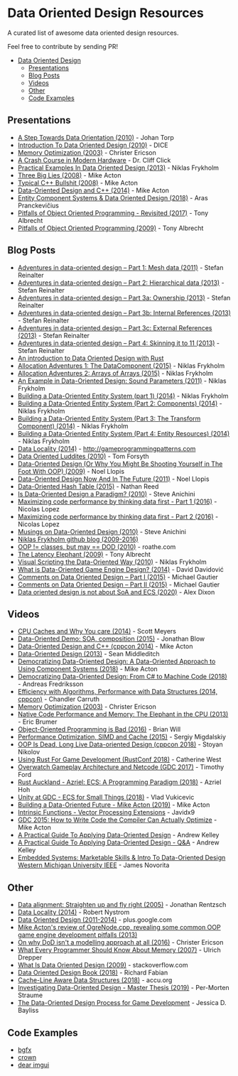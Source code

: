 # Data Oriented Design Resources

A curated list of awesome data oriented design resources.

Feel free to contribute by sending PR!

- [Data Oriented Design](#data-oriented-design-resources)
    - [Presentations](#presentations)
    - [Blog Posts](#blog-posts)
    - [Videos](#videos)
    - [Other](#other)
    - [Code Examples](#code-examples)

## Presentations

* [A Step Towards Data Orientation (2010)](http://www.slideshare.net/DICEStudio/a-step-towards-data-orientation) - Johan Torp
* [Introduction To Data Oriented Design (2010)](http://www.slideshare.net/DICEStudio/introduction-to-data-oriented-design) - DICE
* [Memory Optimization (2003)](https://www.slideshare.net/backkom/memory-optimization-212630?qid=900a4da7-e1dd-447f-bdbe-389ad83f3a0c) - Christer Ericson
* [A Crash Course in Modern Hardware](https://www.infoq.com/presentations/click-crash-course-modern-hardware/) -  Dr. Cliff Click
* [Practical Examples In Data Oriented Design (2013)](https://docs.google.com/presentation/d/17Bzle0w6jz-1ndabrvC5MXUIQ5jme0M8xBF71oz-0Js/present?slide=id.i0) - Niklas Frykholm
* [Three Big Lies (2008)](http://cellperformance.beyond3d.com/articles/2008/03/three-big-lies.html) - Mike Acton
* [Typical C++ Bullshit (2008)](https://macton.smugmug.com/Other/2008-07-15-by-Eye-Fi/n-xmKDH) - Mike Acton
* [Data-Oriented Design and C++ (2014)](https://www.slideshare.net/cellperformance/data-oriented-design-and-c) - Mike Acton
* [Entity Component Systems &
Data Oriented Design (2018)](http://aras-p.info/texts/files/2018Academy%20-%20ECS-DoD.pdf) - Aras Pranckevičius
* [Pitfalls of Object Oriented Programming - Revisited (2017)](https://docs.google.com/presentation/d/1ST3mZgxmxqlpCFkdDhtgw116MQdCr2Fax2yjd8Az6zM/edit#slide=id.p) - Tony Albrecht
* [Pitfalls of Object Oriented Programming (2009)](http://www.slideshare.net/EmanWebDev/pitfalls-of-object-oriented-programminggcap09) - Tony Albrecht

## Blog Posts

* [Adventures in data-oriented design – Part 1: Mesh data (2011)](https://molecularmusings.wordpress.com/2011/11/03/adventures-in-data-oriented-design-part-1-mesh-data-3/) - Stefan Reinalter
* [Adventures in data-oriented design – Part 2: Hierarchical data (2013)](https://molecularmusings.wordpress.com/2013/02/22/adventures-in-data-oriented-design-part-2-hierarchical-data/) - Stefan Reinalter
* [Adventures in data-oriented design – Part 3a: Ownership (2013)](https://molecularmusings.wordpress.com/2013/05/02/adventures-in-data-oriented-design-part-3a-ownership/) - Stefan Reinalter
* [Adventures in data-oriented design – Part 3b: Internal References (2013)](https://molecularmusings.wordpress.com/2013/05/17/adventures-in-data-oriented-design-part-3b-internal-references/) - Stefan Reinalter
* [Adventures in data-oriented design – Part 3c: External References (2013)](https://molecularmusings.wordpress.com/2013/07/24/adventures-in-data-oriented-design-part-3c-external-references/) - Stefan Reinalter
* [Adventures in data-oriented design – Part 4: Skinning it to 11 (2013)](https://molecularmusings.wordpress.com/2013/08/22/adventures-in-data-oriented-design-part-4-skinning-it-to-11/) - Stefan Reinalter
* [An introduction to Data Oriented Design with Rust](https://jamesmcm.github.io/blog/2020/07/25/intro-dod/)
* [Allocation Adventures 1: The DataComponent (2015)](http://bitsquid.blogspot.it/2015/06/allocation-adventures-1-datacomponent.html) - Niklas Frykholm
* [Allocation Adventures 2: Arrays of Arrays (2015)](http://bitsquid.blogspot.it/2015/06/allocation-adventures-2-arrays-of-arrays.html) - Niklas Frykholm
* [An Example in Data-Oriented Design: Sound Parameters (2011)](http://bitsquid.blogspot.it/2011/11/example-in-data-oriented-design-sound.html) - Niklas Frykholm
* [Building a Data-Oriented Entity System (part 1) (2014)](http://bitsquid.blogspot.it/2014/08/building-data-oriented-entity-system.html) - Niklas Frykholm
* [Building a Data-Oriented Entity System (Part 2: Components) (2014)](http://bitsquid.blogspot.it/2014/09/building-data-oriented-entity-system.html) - Niklas Frykholm
* [Building a Data-Oriented Entity System (Part 3: The Transform Component) (2014)](http://bitsquid.blogspot.it/2014/10/building-data-oriented-entity-system.html) - Niklas Frykholm
* [Building a Data-Oriented Entity System (Part 4: Entity Resources) (2014)](http://bitsquid.blogspot.it/2014/10/building-data-oriented-entity-system_10.html) - Niklas Frykholm
* [Data Locality (2014)](http://gameprogrammingpatterns.com/data-locality.html) - http://gameprogrammingpatterns.com
* [Data Oriented Luddites (2010)](https://tomforsyth1000.github.io/blog.wiki.html#[[Data%20Oriented%20Luddites]]) - Tom Forsyth
* [Data-Oriented Design (Or Why You Might Be Shooting Yourself in The Foot With OOP) (2009)](http://gamesfromwithin.com/data-oriented-design) - Noel Llopis
* [Data-Oriented Design Now And In The Future (2011)](http://gamesfromwithin.com/data-oriented-design-now-and-in-the-future) - Noel Llopis
* [Data-Oriented Hash Table (2015)](http://www.reedbeta.com/blog/2015/01/12/data-oriented-hash-table/) - Nathan Reed
* [Is Data-Oriented Design a Paradigm? (2010)](http://solid-angle.blogspot.it/2010/12/is-data-oriented-design-paradigm.html) - Steve Anichini
* [Maximizing code performance by thinking data first - Part 1 (2016)](https://nicolaslopezblog.wordpress.com/2016/07/14/maximizing-code-performance-by-thinking-data-first-part-1/) - Nicolas Lopez
* [Maximizing code performance by thinking data first - Part 2 (2016)](https://nicolaslopezblog.wordpress.com/2016/08/15/maximizing-code-performance-by-thinking-data-first-part-2/) - Nicolas Lopez
* [Musings on Data-Oriented Design (2010)](http://solid-angle.blogspot.it/2010/02/musings-on-data-oriented-design.html) - Steve Anichini
* [Niklas Frykholm github blog (2009-2016)](https://github.com/niklasfrykholm/blog)
* [OOP != classes, but may == DOD (2010)](https://roathe.wordpress.com/2010/03/22/oop-classes-but-may-dod/) - roathe.com
* [The Latency Elephant (2009)](http://seven-degrees-of-freedom.blogspot.it/2009/10/latency-elephant.html) - Tony Albrecht
* [Visual Scripting the Data-Oriented Way (2010)](http://bitsquid.blogspot.it/2010/09/visual-scripting-data-oriented-way.html) - Niklas Frykholm
* [What is Data-Oriented Game Engine Design? (2014)](http://gamedevelopment.tutsplus.com/articles/what-is-data-oriented-game-engine-design--cms-21052) - David Davidović
* [Comments on Data Oriented Design – Part I (2015)](https://gautiertalkstechnology.wordpress.com/2015/02/21/comments-on-data-oriented-design-part-i) - Michael Gautier
* [Comments on Data Oriented Design – Part II (2015)](https://gautiertalkstechnology.wordpress.com/2015/02/22/comments-on-data-oriented-design-part-ii) - Michael Gautier
* [Data oriented design is not about SoA and ECS (2020)](https://www.polymonster.co.uk/blog/dod-ecs) - Alex Dixon

## Videos

* [CPU Caches and Why You care (2014)](https://vimeo.com/97337258) - Scott Meyers
* [Data-Oriented Demo: SOA, composition (2015)](https://www.youtube.com/watch?v=ZHqFrNyLlpA) - Jonathan Blow
* [Data-Oriented Design and C++ (cppcon 2014)](https://www.youtube.com/watch?v=rX0ItVEVjHc) - Mike Acton
* [Data-Oriented Design (2013)](https://www.youtube.com/watch?v=16ZF9XqkfRY) - Sean Middleditch
* [Democratizing Data-Oriented Design: A Data-Oriented Approach to Using Component Systems (2018)](https://www.youtube.com/watch?v=p65Yt20pw0g) - Mike Acton
* [Democratizing Data-Oriented Design: From C# to Machine Code (2018)](https://www.youtube.com/watch?v=NF6kcNS6U80) - Andreas Fredriksson
* [Efficiency with Algorithms, Performance with Data Structures (2014, cppcon)](https://www.youtube.com/watch?v=fHNmRkzxHWs&list=WL&index=1) - Chandler Carruth
* [Memory Optimization (2003)](https://www.youtube.com/watch?v=t15T_BkOtm0) - Christer Ericson
* [Native Code Performance and Memory: The Elephant in the CPU (2013)](https://channel9.msdn.com/Events/Build/2013/4-329) - Eric Brumer
* [Object-Oriented Programming is Bad (2016)](https://www.youtube.com/watch?v=QM1iUe6IofM) - Brian Will
* [Performance Optimization, SIMD and Cache (2015)](https://www.youtube.com/watch?v=Nsf2_Au6KxU) - Sergiy Migdalskiy
* [OOP Is Dead, Long Live Data-oriented Design (cppcon 2018)](https://www.youtube.com/watch?v=yy8jQgmhbAU) - Stoyan Nikolov
* [Using Rust For Game Development (RustConf 2018)](https://www.youtube.com/watch?v=aKLntZcp27M) - Catherine West
* [Overwatch Gameplay Architecture and Netcode (GDC 2017)](https://www.youtube.com/watch?v=W3aieHjyNvw) - Timothy Ford
* [Rust Auckland - Azriel: ECS: A Programming Paradigm (2018)](https://www.youtube.com/watch?v=SofC6c9xQv4&) - Azriel Hoh
* [Unity at GDC - ECS for Small Things (2018)](https://www.youtube.com/watch?v=EWVU6cFdmr0) - Vlad Vukicevic
* [Building a Data-Oriented Future - Mike Acton (2019)](https://www.youtube.com/watch?v=u8B3j8rqYMw) - Mike Acton
* [Intrinsic Functions - Vector Processing Extensions](https://youtu.be/x9Scb5Mku1g) - Javidx9
* [GDC 2015: How to Write Code the Compiler Can Actually Optimize](https://gdcvault.com/play/1021866/Code-Clinic-2015-How-to) - Mike Acton
* [A Practical Guide To Applying Data-Oriented Design](https://vimeo.com/649009599) - Andrew Kelley
* [A Practical Guide To Applying Data-Oriented Design - Q&A](https://vimeo.com/649016743) - Andrew Kelley
* [Embedded Systems: Marketable Skills & Intro To Data-Oriented Design Western Michigan University IEEE](https://www.youtube.com/watch?v=YlhA2Y-qpUA) - James Novorita

## Other

* [Data alignment: Straighten up and fly right (2005)](http://www.ibm.com/developerworks/library/pa-dalign/) - Jonathan Rentzsch
* [Data Locality (2014)](http://gameprogrammingpatterns.com/data-locality.html) - Robert Nystrom
* [Data Oriented Design (2011-2014)](https://plus.google.com/u/0/+Dataorienteddesign/posts) - plus.google.com
* [Mike Acton's review of OgreNode.cpp, revealing some common OOP game engine development pitfalls (2013)](http://www.bounceapp.com/116414)
* [On why DoD isn't a modelling approach at all (2016)](https://sites.google.com/site/macton/home/onwhydodisntamodellingapproachatall) - Christer Ericson
* [What Every Programmer Should Know About Memory (2007)](http://www.akkadia.org/drepper/cpumemory.pdf) - Ulrich Drepper
* [What Is Data Oriented Design (2009)](http://stackoverflow.com/questions/1641580/what-is-data-oriented-design) - stackoverflow.com
* [Data Oriented Design Book (2018)](http://www.dataorienteddesign.com/dodbook/dodmain.html) - Richard Fabian
* [Cache-Line Aware Data Structures (2018)](https://accu.org/index.php/journals/2535) - accu.org
* [Investigating Data-Oriented Design - Master Thesis (2019)](https://github.com/Per-Morten/master_project) - Per-Morten Straume
* [The Data-Oriented Design Process for Game Development](https://doi.ieeecomputersociety.org/10.1109/MC.2022.3155108) - Jessica D. Bayliss

## Code Examples

* [bgfx](https://github.com/bkaradzic/bgfx)
* [crown](https://github.com/crownengine/crown)
* [dear imgui](https://github.com/ocornut/imgui)
